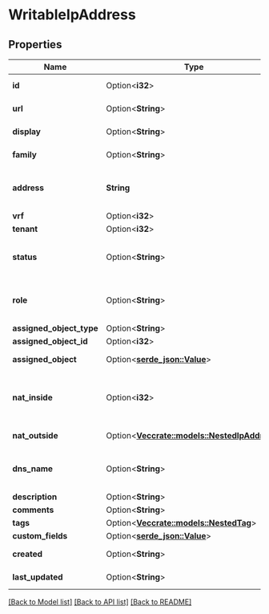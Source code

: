 # WritableIpAddress

## Properties

Name | Type | Description | Notes
------------ | ------------- | ------------- | -------------
**id** | Option<**i32**> |  | [optional][readonly]
**url** | Option<**String**> |  | [optional][readonly]
**display** | Option<**String**> |  | [optional][readonly]
**family** | Option<**String**> |  | [optional][readonly]
**address** | **String** | IPv4 or IPv6 address (with mask) | 
**vrf** | Option<**i32**> |  | [optional]
**tenant** | Option<**i32**> |  | [optional]
**status** | Option<**String**> | The operational status of this IP | [optional]
**role** | Option<**String**> | The functional role of this IP | [optional]
**assigned_object_type** | Option<**String**> |  | [optional]
**assigned_object_id** | Option<**i32**> |  | [optional]
**assigned_object** | Option<[**serde_json::Value**](.md)> |  | [optional][readonly]
**nat_inside** | Option<**i32**> | The IP for which this address is the \"outside\" IP | [optional]
**nat_outside** | Option<[**Vec<crate::models::NestedIpAddress>**](NestedIPAddress.md)> |  | [optional][readonly]
**dns_name** | Option<**String**> | Hostname or FQDN (not case-sensitive) | [optional]
**description** | Option<**String**> |  | [optional]
**comments** | Option<**String**> |  | [optional]
**tags** | Option<[**Vec<crate::models::NestedTag>**](NestedTag.md)> |  | [optional]
**custom_fields** | Option<[**serde_json::Value**](.md)> |  | [optional]
**created** | Option<**String**> |  | [optional][readonly]
**last_updated** | Option<**String**> |  | [optional][readonly]

[[Back to Model list]](../README.md#documentation-for-models) [[Back to API list]](../README.md#documentation-for-api-endpoints) [[Back to README]](../README.md)


